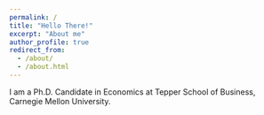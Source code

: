 ```yaml
---
permalink: /
title: "Hello There!"
excerpt: "About me"
author_profile: true
redirect_from: 
  - /about/
  - /about.html
---
```


I am a Ph.D. Candidate in Economics at Tepper School of Business, Carnegie Mellon University.
